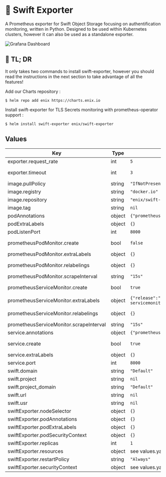 # :rotating_light: Swift Exporter

A Prometheus exporter for Swift Object Storage focusing on authentification monitoring, written in Python. Designed to be used within Kubernetes clusters, however it can also be used as a standalone exporter.

![Grafana Dashboard]([./docs/grafana-dashboard.png](https://raw.githubusercontent.com/enix/swift-exporter/master/docs/grafana-dashboard.png))

## 🏃 TL; DR

It only takes two commands to install swift-exporter, however you should read the instructions in the next section to
take advantage of all the features!

Add our Charts repository :
```
$ helm repo add enix https://charts.enix.io
```
Install swift-exporter for TLS Secrets monitoring with prometheus-operator support :
```
$ helm install swift-exporter enix/swift-exporter
```

## Values

| Key | Type | Default | Description |
|-----|------|---------|-------------|
| exporter.request_rate | int | `5` | Defines the exporter's request rate in seconds. |
| exporter.timeout | int | `3` | Exporter's allowed time in seconds to make a request. If this count down reaches 0 a timout exception is raised |
| image.pullPolicy | string | `"IfNotPresent"` | swift-exporter image pull policy |
| image.registry | string | `"docker.io"` | swift-exporter image registry |
| image.repository | string | `"enix/swift-exporter"` | swift-exporter image repository |
| image.tag | string | `nil` | swift-exporter image tag (defaults to Chart appVersion) |
| podAnnotations | object | `{"prometheus.io/port":"8000","prometheus.io/scrape":"true"}` | Annotations added to all Pods |
| podExtraLabels | object | `{}` |  |
| podListenPort | int | `8000` | TCP port to expose Pods on |
| prometheusPodMonitor.create | bool | `false` | Should a PodMonitor ressource be installed to scrape this exporter. For prometheus-operator (kube-prometheus) users. |
| prometheusPodMonitor.extraLabels | object | `{}` | Extra labels to add on PodMonitor ressources |
| prometheusPodMonitor.relabelings | object | `{}` | Relabel config for the PodMonitor, see: https://coreos.com/operators/prometheus/docs/latest/api.html#relabelconfig |
| prometheusPodMonitor.scrapeInterval | string | `"15s"` | Target scrape interval set in the PodMonitor |
| prometheusServiceMonitor.create | bool | `true` | Should a ServiceMonitor ressource be installed to scrape this exporter. For prometheus-operator (kube-prometheus) users. |
| prometheusServiceMonitor.extraLabels | object | `{"release":"prometheus-operator","serviceapp":"coredns-servicemonitor"}` | Extra labels to add on ServiceMonitor ressources |
| prometheusServiceMonitor.relabelings | object | `{}` | Relabel config for the ServiceMonitor, see: https://coreos.com/operators/prometheus/docs/latest/api.html#relabelconfig |
| prometheusServiceMonitor.scrapeInterval | string | `"15s"` | Target scrape interval set in the ServiceMonitor |
| service.annotations | object | `{"prometheus.io/port":"8000","prometheus.io/scrape":"true"}` | Annotations to add to the Service |
| service.create | bool | `true` | Should a headless Service be installed, targets all instances Deployment (required for ServiceMonitor) |
| service.extraLabels | object | `{}` | Extra labels to add to the Service |
| service.port | int | `8000` | TCP port to expose the Service on |
| swift.domain | string | `"Default"` | Swift domain |
| swift.project | string | `nil` | The Swift project  |
| swift.project_domain | string | `"Default"` | Swift project domain |
| swift.url | string | `nil` | A Swift authentication url to target |
| swift.usr | string | `nil` | A Swift user  |
| swiftExporter.nodeSelector | object | `{}` | Node selector for Pods of the Swift Exporter |
| swiftExporter.podAnnotations | object | `{}` | Annotations added to Pods of the Swift Exporter |
| swiftExporter.podExtraLabels | object | `{}` | Extra labels added to Pods of the Swift Exporter |
| swiftExporter.podSecurityContext | object | `{}` | PodSecurityContext for Pods of the Swift Exporter |
| swiftExporter.replicas | int | `1` | Desired number of Swift Exporter Pod |
| swiftExporter.resources | object | see values.yaml | ResourceRequirements for containers of the Swift Exporter |
| swiftExporter.restartPolicy | string | `"Always"` | restartPolicy for Pods of the Swift Exporter |
| swiftExporter.securityContext | object | see values.yaml | SecurityContext for containers of the Swift Exporter |

